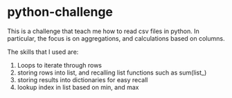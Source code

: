 # python-challenge

This is a challenge that teach me how to read csv files in python. 
In particular, the focus is on aggregations, and calculations based on columns. 

The skills that I used are:
  1) Loops to iterate through rows
  2) storing rows into list, and recalling list functions such as sum(list_)
  3) storing results into dictionaries for easy recall
  4) lookup index in list based on min, and max 
  
